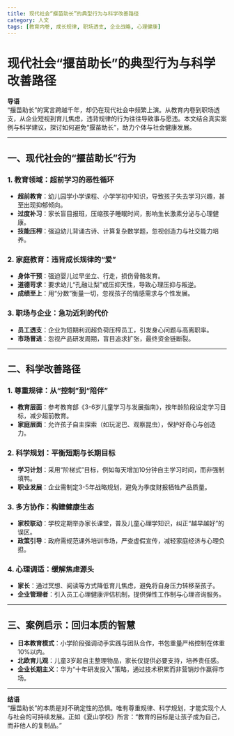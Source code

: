 ```yaml
---
title: 现代社会“揠苗助长”的典型行为与科学改善路径
category: 人文
tags: [教育内卷, 成长规律, 职场透支, 企业战略, 心理健康]
---
```

# 现代社会“揠苗助长”的典型行为与科学改善路径  

**导语**  
“揠苗助长”的寓言跨越千年，却仍在现代社会中频繁上演。从教育内卷到职场透支，从企业短视到育儿焦虑，违背规律的行为往往导致事与愿违。本文结合真实案例与科学建议，探讨如何避免“揠苗助长”，助力个体与社会健康发展。

---

## 一、现代社会的“揠苗助长”行为  

### 1. **教育领域：超前学习的恶性循环**  
- **超前教育**：幼儿园学小学课程、小学学初中知识，导致孩子失去学习兴趣，甚至出现抑郁倾向。  
- **过度补习**：家长盲目报班，压缩孩子睡眠时间，影响生长激素分泌与心理健康。  
- **技能压榨**：强迫幼儿背诵古诗、计算复杂数学题，忽视创造力与社交能力培养。  

### 2. **家庭教育：违背成长规律的“爱”**  
- **身体干预**：强迫婴儿过早坐立、行走，损伤骨骼发育。  
- **道德苛求**：要求幼儿“孔融让梨”或压抑天性，导致心理压抑与叛逆。  
- **成绩至上**：用“分数”衡量一切，忽视孩子的情感需求与个性发展。  

### 3. **职场与企业：急功近利的代价**  
- **员工透支**：企业为短期利润超负荷压榨员工，引发身心问题与高离职率。  
- **市场冒进**：忽视产品研发周期，盲目追求扩张，最终资金链断裂。  

---

## 二、科学改善路径  

### 1. **尊重规律：从“控制”到“陪伴”**  
- **教育层面**：参考教育部《3-6岁儿童学习与发展指南》，按年龄阶段设定学习目标，减少超前教育。  
- **家庭层面**：允许孩子自主探索（如玩泥巴、观察昆虫），保护好奇心与创造力。  

### 2. **科学规划：平衡短期与长期目标**  
- **学习计划**：采用“阶梯式”目标，例如每天增加10分钟自主学习时间，而非强制填鸭。  
- **职业发展**：企业需制定3-5年战略规划，避免为季度财报牺牲产品质量。  

### 3. **多方协作：构建健康生态**  
- **家校联动**：学校定期举办家长课堂，普及儿童心理学知识，纠正“越早越好”的误区。  
- **政策引导**：政府需规范课外培训市场，严查虚假宣传，减轻家庭经济与心理负担。  

### 4. **心理调适：缓解焦虑源头**  
- **家长**：通过冥想、阅读等方式降低育儿焦虑，避免将自身压力转移至孩子。  
- **企业管理者**：引入员工心理健康评估机制，提供弹性工作制与心理咨询服务。  

---

## 三、案例启示：回归本质的智慧  
- **日本教育模式**：小学阶段强调动手实践与团队合作，书包重量严格控制在体重10%以内。  
- **北欧育儿观**：儿童3岁起自主整理物品，家长仅提供必要支持，培养责任感。  
- **企业长期主义**：华为“十年研发投入”策略，通过技术积累而非营销炒作赢得市场。  

---

**结语**  
“揠苗助长”的本质是对不确定性的恐惧。唯有尊重规律、科学规划，才能实现个人与社会的可持续发展。正如《夏山学校》所言：“教育的目标是让孩子成为自己，而非他人的复制品。”  
